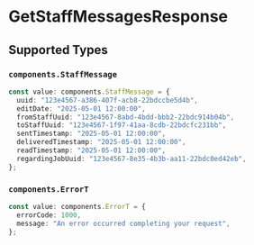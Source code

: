# GetStaffMessagesResponse


## Supported Types

### `components.StaffMessage`

```typescript
const value: components.StaffMessage = {
  uuid: "123e4567-a386-407f-acb8-22bdccbe5d4b",
  editDate: "2025-05-01 12:00:00",
  fromStaffUuid: "123e4567-8abd-4bdd-bbb2-22bdc914b04b",
  toStaffUuid: "123e4567-1f97-41aa-8cdb-22bdcfc231bb",
  sentTimestamp: "2025-05-01 12:00:00",
  deliveredTimestamp: "2025-05-01 12:00:00",
  readTimestamp: "2025-05-01 12:00:00",
  regardingJobUuid: "123e4567-8e35-4b3b-aa11-22bdc0ed42eb",
};
```

### `components.ErrorT`

```typescript
const value: components.ErrorT = {
  errorCode: 1000,
  message: "An error occurred completing your request",
};
```

